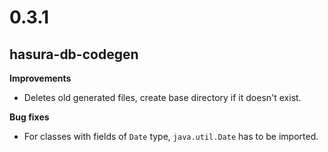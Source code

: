 # 0.3.1

## hasura-db-codegen

**Improvements**

* Deletes old generated files, create base directory if it doesn't exist.

**Bug fixes**

* For classes with fields of `Date` type, `java.util.Date` has to be imported.
